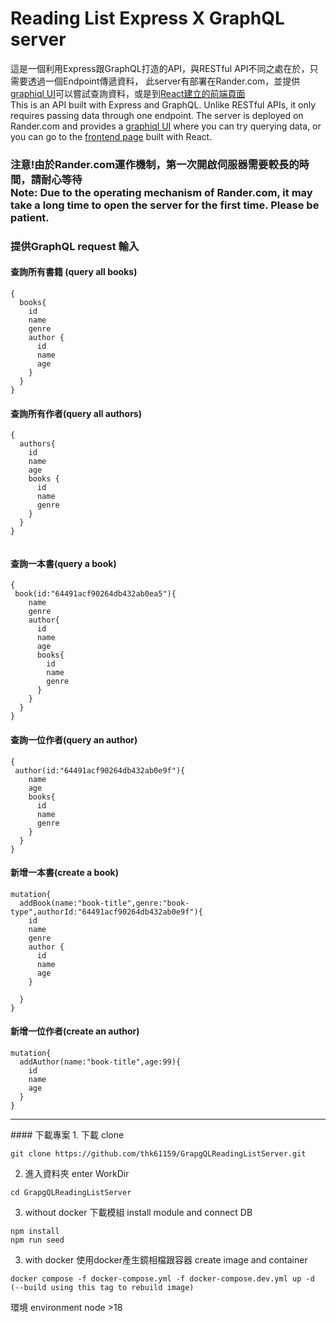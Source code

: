 # Reading List Express X GraphQL server
這是一個利用Express跟GraphQL打造的API，與RESTful API不同之處在於，只需要透過一個Endpoint傳遞資料，
此server有部署在Rander.com，並提供[graphiql UI](https://grapgqlreadinglistserver.onrender.com/graphql)可以嘗試查詢資料，或是到[React建立的前端頁面](https://thk61159.github.io/GraphQLReadingList/)
<br/>
This is an API built with Express and GraphQL. Unlike RESTful APIs, it only requires passing data through one endpoint. The server is deployed on Rander.com and provides a [graphiql UI](https://grapgqlreadinglistserver.onrender.com/graphql) where you can try querying data, or you can go to the [frontend page](https://thk61159.github.io/GraphQLReadingList/) built with React.
<br/>
### 注意!由於Rander.com運作機制，第一次開啟伺服器需要較長的時間，請耐心等待 <br/> Note: Due to the operating mechanism of Rander.com, it may take a long time to open the server for the first time. Please be patient.

### 提供GraphQL request 輸入
#### 查詢所有書籍 (query all books)
```
{
  books{
    id
    name
    genre
    author {
      id
      name
      age
    }
  }
}
```
#### 查詢所有作者(query all authors)
```
{
  authors{
    id
    name
    age
    books {
      id
      name
      genre
    }
  }
}


```
#### 查詢一本書(query a book)
```
{
 book(id:"64491acf90264db432ab0ea5"){
    name
    genre
    author{
      id
      name
      age
      books{
        id
        name
        genre
      }
    }
  }
}
```
#### 查詢一位作者(query an author)
```
{
 author(id:"64491acf90264db432ab0e9f"){
    name
    age
  	books{
      id
      name
      genre
    }
  }
}
```
#### 新增一本書(create a book)
```
mutation{
  addBook(name:"book-title",genre:"book-type",authorId:"64491acf90264db432ab0e9f"){
    id
    name
    genre
    author {
      id
      name
      age
    }
    
  }
}
```
#### 新增一位作者(create an author)
```
mutation{
  addAuthor(name:"book-title",age:99){
    id
    name
  	age
  }
}

```
<hr/>
#### 下載專案
1.  下載 clone

```
git clone https://github.com/thk61159/GrapgQLReadingListServer.git
```
2. 進入資料夾 enter WorkDir
```
cd GrapgQLReadingListServer
```
3. without docker 下載模組 install module and connect DB
```
npm install
npm run seed
```
3. with docker 使用docker產生鏡相檔跟容器 create image and container

```
docker compose -f docker-compose.yml -f docker-compose.dev.yml up -d (--build using this tag to rebuild image)
```

環境 environment
node >18 
